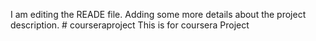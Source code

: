 I am editing the READE file. Adding some more details about the project description. # courseraproject
This is for coursera Project

